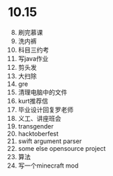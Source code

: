 # 10.15

8. 刷完慕课
16. 洗内裤
10. 科目三约考
7. 写java作业
17. 剪头发
1. 大扫除
4. gre
2. 清理电脑中的文件
3. kurt推荐信
6. 毕业设计回复罗老师
9. 义工、讲座班会
11. transgender
12. hacktoberfest
13. swift argument parser
14. some else opensource project
15. 算法
5. 写一个minecraft mod
